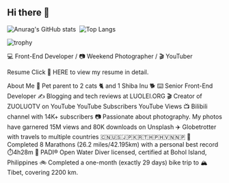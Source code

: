 ## Hi there 👋

![Anurag's GitHub stats](https://github-readme-stats.vercel.app/api?username=Liangxiao-LI)
‍
![Top Langs](https://github-readme-stats.vercel.app/api/top-langs/?username=Liangxiao-LI)

![trophy](https://github-profile-trophy.vercel.app/?username=Liangxiao-LI)

💻 Front-End Developer / 📷 Weekend Photographer / 🎬 YouTuber

Resume
Click 📝 HERE to view my resume in detail.

About Me
🐾 Pet parent to 2 cats 🐈 and 1 Shiba Inu 🐕
⌨️ Senior Front-End Developer
✍️ Blogging and tech reviews at LUOLEI.ORG
🎬 Creator of ZUOLUOTV on YouTube YouTube Subscribers YouTube Views
📺 Bilibili channel with 14K+ subscribers
📷 Passionate about photography. My photos have garnered 15M views and 80K downloads on Unsplash
✈️ Globetrotter with travels to multiple countries 🇨🇳🇺🇸🇯🇵🇰🇷🇹🇭🇵🇭🇻🇳🇳🇵
🏃 Completed 8 Marathons (26.2 miles/42.195km) with a personal best record ⏱️4h28m
🤿 PADI® Open Water Diver licensed, certified at Bohol Island, Philippines
🚲 Completed a one-month (exactly 29 days) bike trip to 🏔️Tibet, covering 2200 km.


<!--
**Liangxiao-LI/Liangxiao-LI** is a ✨ _special_ ✨ repository because its `README.md` (this file) appears on your GitHub profile.

Here are some ideas to get you started:

- 🔭 I’m currently working on ...
- 🌱 I’m currently learning ...
- 👯 I’m looking to collaborate on ...
- 🤔 I’m looking for help with ...
- 💬 Ask me about ...
- 📫 How to reach me: ...
- 😄 Pronouns: ...
- ⚡ Fun fact: ...
-->
